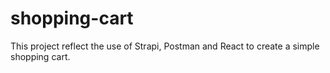 # shopping-cart
This project reflect the use of Strapi, Postman and React to create a simple shopping cart.
